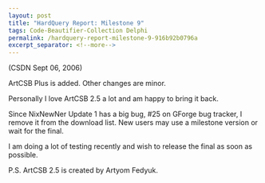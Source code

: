 ```yaml
---
layout: post
title: "HardQuery Report: Milestone 9"
tags: Code-Beautifier-Collection Delphi
permalink: /hardquery-report-milestone-9-916b92b0796a
excerpt_separator: <!--more-->
---
```

(CSDN Sept 06, 2006)

ArtCSB Plus is added. Other changes are minor.

Personally I love ArtCSB 2.5 a lot and am happy to bring it back.

Since NixNewNer Update 1 has a big bug, #25 on GForge bug tracker, I remove it from the download list. New users may use a milestone version or wait for the final.

I am doing a lot of testing recently and wish to release the final as soon as possible.

P.S. ArtCSB 2.5 is created by Artyom Fedyuk.
<!--more-->